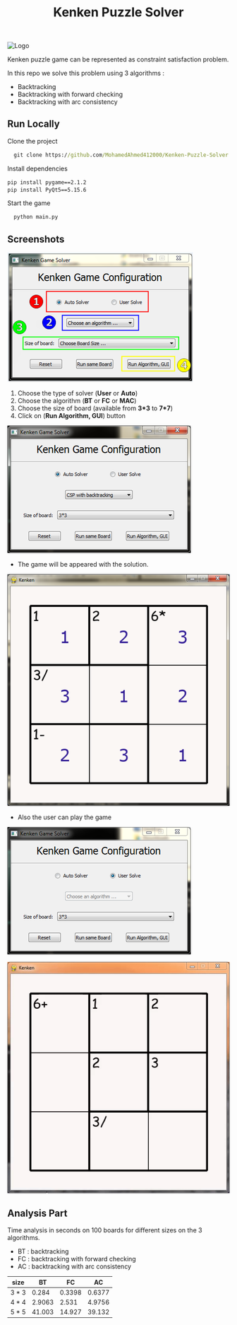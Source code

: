 
<div id="top">
<h1 align="center"> Kenken Puzzle Solver </h1>
<br />
</div>

![Logo](https://www.kenkenpuzzle.com/assets/KenKenLogoWidget-6f7dd72e3c8009351c43275ba8752058.png)

Kenken puzzle game can be represented as constraint satisfaction problem.

In this repo we solve this problem using 3 algorithms :

 - Backtracking
 - Backtracking with forward checking
 - Backtracking with arc consistency

## Run Locally

Clone the project

```cmd
  git clone https://github.com/MohamedAhmed412000/Kenken-Puzzle-Solver
```

Install dependencies

```cmd
pip install pygame==2.1.2
pip install PyQt5==5.15.6
```

Start the game
```cmd
  python main.py
```

## Screenshots

![configurations](images/1.PNG)

1. Choose the type of solver (**User** or **Auto**)
2. Choose the algorithm (**BT** or **FC** or **MAC**)
3. Choose the size of board (available from **3\*3** to **7\*7**)
4. Click on (**Run Algorithm, GUI**) button

![App Screenshot](images/2.PNG)

- The game will be appeared with the solution.
	
![App Screenshot](images/3.PNG)

- Also the user can play the game

![App Screenshot](images/4.PNG)

![App Screenshot](images/game.gif)

## Analysis Part

Time analysis in seconds on 100 boards for different sizes on the 3 algorithms.
- BT : backtracking
- FC : backtracking with forward checking
- AC : backtracking with arc consistency

| size  |   BT   |   FC   |   AC   |
| ----- | ------ | ------ | ------ |
| 3 * 3 | 0.284  | 0.3398 | 0.6377 |
| 4 * 4 | 2.9063 | 2.531  | 4.9756 |
| 5 * 5 | 41.003 | 14.927 | 39.132 |
